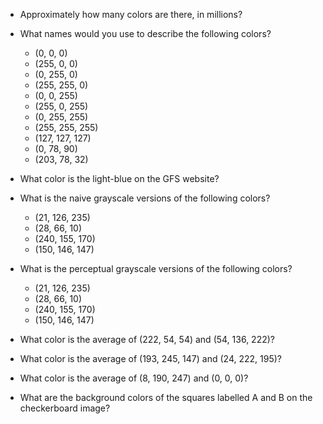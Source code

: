 - Approximately how many colors are there, in millions?

- What names would you use to describe the following colors?
  - (0, 0, 0)
  - (255, 0, 0)
  - (0, 255, 0)
  - (255, 255, 0)
  - (0, 0, 255)
  - (255, 0, 255)
  - (0, 255, 255)
  - (255, 255, 255)
  - (127, 127, 127)
  - (0, 78, 90)
  - (203, 78, 32)

- What color is the light-blue on the GFS website?

- What is the naive grayscale versions of the following colors?
  - (21, 126, 235)
  - (28, 66, 10)
  - (240, 155, 170)
  - (150, 146, 147)

- What is the perceptual grayscale versions of the following colors?
  - (21, 126, 235)
  - (28, 66, 10)
  - (240, 155, 170)
  - (150, 146, 147)

- What color is the average of (222, 54, 54) and (54, 136, 222)?

- What color is the average of (193, 245, 147) and (24, 222, 195)?

- What color is the average of (8, 190, 247) and (0, 0, 0)?

- What are the background colors of the squares labelled A and B on the checkerboard image?
